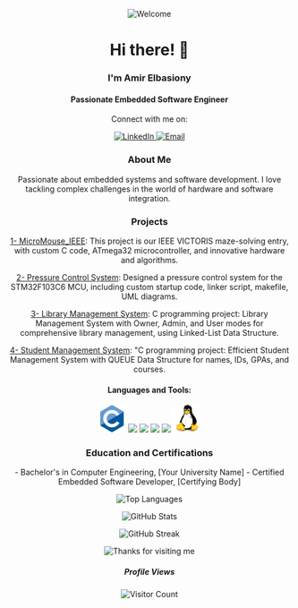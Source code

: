 <p align="center">
  <img src="https://media.tenor.com/Vzk_9mrDqTAAAAAC/welcome-to-my-profile-welcome.gif" alt="Welcome" />
</p>

<h1 align="center">Hi there! 👋</h1>
<h3 align="center">I'm Amir Elbasiony</h3>
<h4 align="center">Passionate Embedded Software Engineer</h4>

<p align="center">
  Connect with me on:
</p>
<p align="center">
  <a href="https://linkedin.com/in/amirelbasiony" target="_blank">
    <img src="https://raw.githubusercontent.com/rahuldkjain/github-profile-readme-generator/master/src/images/icons/Social/linked-in-alt.svg" alt="LinkedIn" height="30" width="40" />
  </a>
  <a href="mailto:amirbasiony14@gmail.com" target="_blank">
    <img src="https://img.icons8.com/color/48/000000/gmail.png" alt="Email" height="30" width="40" />
  </a>
</p>

<h3 align="center">About Me</h3>
<p align="center">
  Passionate about embedded systems and software development. I love tackling complex challenges in the world of hardware and software integration.
</p>

<h3 align="center">Projects</h3>
<p align="center">
  <a href="https://github.com/AmirBasiony/MicroMouse_IEEE">1- MicroMouse_IEEE</a>: This project is our IEEE VICTORIS maze-solving entry, with custom C code, ATmega32 microcontroller, and innovative hardware and algorithms.
</p>
<p align="center">
  <a href="https://github.com/AmirBasiony/Mastering_Embedded_Systems/tree/main/First_Term_Projects/P1_Pressure_Controller_Project">2- Pressure Control System</a>: Designed a pressure control system for the STM32F103C6 MCU, including custom startup code, linker script, makefile, UML diagrams.
</p>
<p align="center">
  <a href="https://github.com/AmirBasiony/Library_Management_System">3- Library Management System</a>: C programming project: Library Management System with Owner, Admin, and User modes for comprehensive library management, using Linked-List Data Structure.
</p>
<p align="center">
  <a href="https://github.com/AmirBasiony/Student_Managment_System">4- Student Management System</a>: "C programming project: Efficient Student Management System with QUEUE Data Structure for names, IDs, GPAs, and courses.
</p>


<h4 align="center">Languages and Tools:</h4>
<p align="center">
  <code><img height="50" src="https://raw.githubusercontent.com/devicons/devicon/master/icons/c/c-original.svg"></code>
  <code><img height="50" src="https://www.vectorlogo.zone/logos/git-scm/git-scm-icon.svg"></code>
  <code><img height="50" src="https://user-images.githubusercontent.com/674621/71187801-14e60a80-2280-11ea-94c9-e56576f76baf.png"></code>
  <code><img height="50" src="https://upload.wikimedia.org/wikipedia/commons/thumb/6/69/Notepad%2B%2B_Logo.svg/2367px-Notepad%2B%2B_Logo.svg.png"></code>
  <code><img height="50" src="https://www.devopsschool.com/trainer/assets/images/makefiles-logo.png"></code>
  <code><img height="50" src="https://raw.githubusercontent.com/devicons/devicon/master/icons/linux/linux-original.svg"></code>
</p>

<h3 align="center">Education and Certifications</h3>
<p align="center">
  - Bachelor's in Computer Engineering, [Your University Name]
  - Certified Embedded Software Developer, [Certifying Body]
</p>

<p align="center">
  <img src="https://github-readme-stats.vercel.app/api/top-langs?username=amirbasiony&show_icons=true&locale=en&layout=compact" alt="Top Languages" />
</p>

<p align="center">
  <img src="https://github-readme-stats.vercel.app/api?username=amirbasiony&show_icons=true&locale=en" alt="GitHub Stats" />
</p>

<p align="center">
  <img src="https://github-readme-streak-stats.herokuapp.com/?user=amirbasiony" alt="GitHub Streak" />
</p>

<div align="center">
  <img height="120" alt="Thanks for visiting me" width="100%" src="https://raw.githubusercontent.com/BrunnerLivio/brunnerlivio/master/images/marquee.svg" />
  <br />
</div>

<h5 align="center">Profile Views</h5>
<div align="center">
  <img src="https://profile-counter.glitch.me/AmirBasiony/count.svg" alt="Visitor Count" />
</div>
